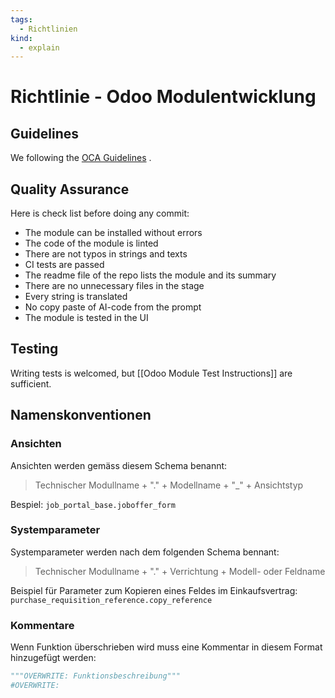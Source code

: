 ```yaml
---
tags:
  - Richtlinien
kind:
  - explain
---
```

# Richtlinie - Odoo Modulentwicklung

## Guidelines

We following the [OCA Guidelines](https://github.com/OCA/odoo-community.org/blob/master/website/Contribution/CONTRIBUTING.rst) .

## Quality Assurance

Here is check list before doing any commit:

- The module can be installed without errors
- The code of the module is linted
- There are not typos in strings and texts
- CI tests are passed
- The readme file of the repo lists the module and its summary
- There are no unnecessary files in the stage
- Every string is translated
- No copy paste of AI-code from the prompt
- The module is tested in the UI

## Testing

Writing tests is welcomed, but [[Odoo Module Test Instructions]] are sufficient.

## Namenskonventionen

### Ansichten

Ansichten werden gemäss diesem Schema benannt:

> Technischer Modullname + "." + Modellname + "\_" + Ansichtstyp

Bespiel: `job_portal_base.joboffer_form`

### Systemparameter

Systemparameter werden nach dem folgenden Schema bennant:

> Technischer Modullname + "." + Verrichtung + Modell- oder Feldname

Beispiel für Parameter zum Kopieren eines Feldes im Einkaufsvertrag: `purchase_requisition_reference.copy_reference`

### Kommentare

Wenn Funktion überschrieben wird muss eine Kommentar in diesem Format hinzugefügt werden:

```python
"""OVERWRITE: Funktionsbeschreibung"""
#OVERWRITE:
```